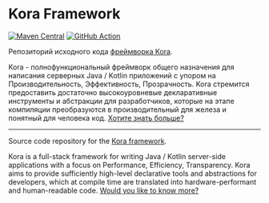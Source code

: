 # Kora Framework

[![Maven Central](https://maven-badges.sml.io/sonatype-central/ru.tinkoff.kora/common/badge.svg)](https://maven-badges.sml.io/sonatype-central/ru.tinkoff.kora/common)
[![GitHub Action](https://github.com/kora-projects/kora/workflows/Build%20Master/badge.svg)](https://github.com/kora-projects/kora/actions?query=workflow%3A%22Build%20Master%22++)

Репозиторий исходного кода [фреймворка Kora](https://kora-projects.github.io/kora-docs/ru/).

Kora - полнофункциональный фреймворк общего назначения для написания серверных Java / Kotlin приложений с упором на Производительность, Эффективность, Прозрачность.
Kora стремится предоставить достаточно высокоуровневые декларативные инструменты и абстракции для разработчиков,
которые на этапе компиляции преобразуются в производительный для железа и понятный для человека код. [Хотите знать больше?](https://kora-projects.github.io/kora-docs/ru/)

---

Source code repository for the [Kora framework](https://kora-projects.github.io/kora-docs/en/).

Kora is a full-stack framework for writing Java / Kotlin server-side applications with a focus on Performance, Efficiency, Transparency.
Kora aims to provide sufficiently high-level declarative tools and abstractions for developers,
which at compile time are translated into hardware-performant and human-readable code. [Would you like to know more?](https://kora-projects.github.io/kora-docs/en/)
